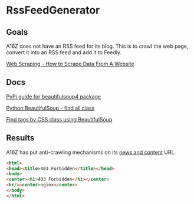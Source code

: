 # RssFeedGenerator
## Goals

A16Z does not have an RSS feed for its blog. This is to crawl the web page, convert it into an RSS feed and add it to Feedly.

[Web Scraping - How to Scrape Data From A Website](https://www.freecodecamp.org/news/web-scraping-python-tutorial-how-to-scrape-data-from-a-website/)

## Docs

[PyPi guide for beautifulsoup4 package](https://pypi.org/project/beautifulsoup4/)

[Python BeautifulSoup - find all class](https://www.geeksforgeeks.org/python-beautifulsoup-find-all-class/)

[Find tags by CSS class using BeautifulSoup](https://www.geeksforgeeks.org/find-tags-by-css-class-using-beautifulsoup/)

## Results

A16Z has put anti-crawling mechanisms on its [news and content](https://a16z.com/news-content/) URL.
```html
<html>
<head><title>403 Forbidden</title></head>
<body>
<center><h1>403 Forbidden</h1></center>
<hr/><center>nginx</center>
</body>
</html>
```